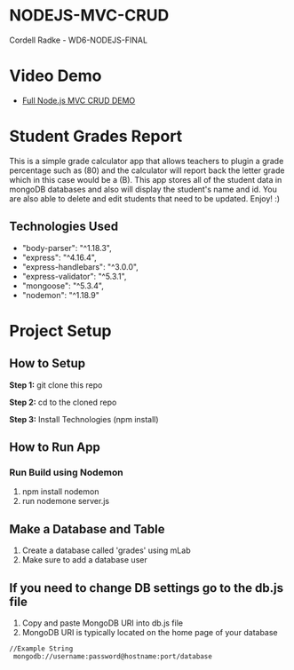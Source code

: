 # NODEJS-MVC-CRUD 
Cordell Radke - WD6-NODEJS-FINAL

# Video Demo

* [Full Node.js MVC CRUD DEMO](https://youtu.be/_cgvd1sp2go)

#  Student Grades Report

This is a simple grade calculator app that allows teachers to plugin a grade percentage such as (80) and the calculator will report back the letter grade which in this case would be a (B). This app stores all of the student data in mongoDB databases and also will display the student's name and id. You are also able to delete and edit students that need to be updated. Enjoy! :)


## Technologies Used

* "body-parser": "^1.18.3",
* "express": "^4.16.4",
* "express-handlebars": "^3.0.0",
* "express-validator": "^5.3.1",
* "mongoose": "^5.3.4",
* "nodemon": "^1.18.9"


# Project Setup

## How to Setup

**Step 1:** git clone this repo

**Step 2:** cd to the cloned repo

**Step 3:** Install Technologies (npm install)

## How to Run App

### Run Build using Nodemon
   
1. npm install nodemon
2. run nodemone server.js

## Make a Database and Table

1. Create a database called 'grades' using mLab
2. Make sure to add a database user


## If you need to change DB settings go to the db.js file

1. Copy and paste MongoDB URI into db.js file
2. MongoDB URI is typically located on the home page of your database

```
//Example String
 mongodb://username:password@hostname:port/database

```
